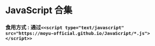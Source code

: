 # JavaScript 合集

### 食用方式 : 通过`<<script type="text/javascript" src="https://moyu-official.github.io/JavaScript/*.js"></script>>`
